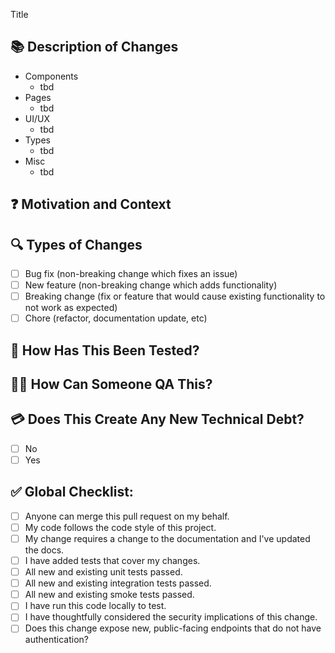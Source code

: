 <!--- If you are creating a pull request with changes to the API documentation: -->
<!--- Append ?template=api_pull_request_template.md to the url for the correct template -->

<!--- 🚨 Provide a short general summary of your changes in the Title.-->

Title

## 📚 Description of Changes

<!--- Please include a summary of the changes and a link to which issue is fixed. -->
<!--- List any dependencies that are required for this change. -->

<!--- 🚨 Add screenshots or screen videos here if appropriate -->

- Components
  - tbd
- Pages
  - tbd
- UI/UX
  - tbd
- Types
  - tbd
- Misc
  - tbd

## ❓ Motivation and Context

<!--- Why is this change required? What problem does it solve? -->
<!--- If it fixes an open issue, please link to the issue below. -->

<!-- ### Relevant Tasks/Issues
<!--- Example: Fixes: AA-234, Related to: SS-999 -->
<!--- Make ticket IDs links to the issue or add URL links after ID  -->

<!--- * Fixes: AA-999 -->

## 🔍 Types of Changes

<!--- What types of changes does your code introduce? Put an `x` in all the boxes that apply: -->

- [ ] Bug fix (non-breaking change which fixes an issue)
- [ ] New feature (non-breaking change which adds functionality)
- [ ] Breaking change (fix or feature that would cause existing functionality to not work as expected)
- [ ] Chore (refactor, documentation update, etc)

## 🧪 How Has This Been Tested?

<!--- Please describe the tests that you ran to verify your changes. -->
<!--- Provide instructions so we can reproduce. Also list any relevant details for your test configuration -->

## 👩‍🔬 How Can Someone QA This?

<!--- Please add QA steps someone can follow in order to verify this works. -->

## 💳 Does This Create Any New Technical Debt?

- [ ] No
- [ ] Yes

<!--- 🚨If yes, please describe what it is and why it was necessary. -->
<!--- Remember to add TODOs to code where appropriate *and* create new tickets to track the debt. -->

## ✅ Global Checklist:

<!--- Go over all the following points, and put an `x` in all the boxes that apply. -->
<!--- If you're unsure about any of these, don't hesitate to ask. We're here to help! -->

<!--- Protip: Instead of putting an x in the blocks below, you can create the ticket and -->
<!--- then check the html checkboxes in the PR. -->

- [ ] Anyone can merge this pull request on my behalf.
- [ ] My code follows the code style of this project.
- [ ] My change requires a change to the documentation and I've updated the docs.
- [ ] I have added tests that cover my changes.
- [ ] All new and existing unit tests passed.
- [ ] All new and existing integration tests passed.
- [ ] All new and existing smoke tests passed.
- [ ] I have run this code locally to test.
- [ ] I have thoughtfully considered the security implications of this change.
- [ ] Does this change expose new, public-facing endpoints that do not have authentication?
